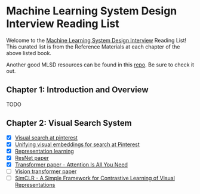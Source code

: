 # Machine Learning System Design Interview Reading List
Welcome to the [Machine Learning System Design Interview](https://www.amazon.com/Machine-Learning-System-Design-Interview/dp/1736049127/ref=sr_1_1?crid=1N7OYRAM2K046&keywords=machine+learning+system+design+interview&qid=1698602213&sprefix=%2Caps%2C173&sr=8-1) Reading List! This curated list is from the Reference Materials at each chapter of the above listed book.

Another good MLSD resources can be found in this [repo](https://github.com/alirezadir/Machine-Learning-Interviews). Be sure to check it out.

## Chapter 1: Introduction and Overview
TODO

## Chapter 2: Visual Search System
- [x] [Visual search at pinterest](https://arxiv.org/pdf/1505.07647.pdf)
- [x] [Unifying visual embeddings for search at Pinterest](https://medium.com/pinterest-engineering/unifying-visual-embeddings-for-visual-search-at-pinterest-74ea7ea103f0)
- [x] [Representation learning](https://en.wikipedia.org/wiki/Feature_learning)
- [x] [ResNet paper](https://arxiv.org/abs/1512.03385)
- [x] [Transformer paper - Attention Is All You Need](https://arxiv.org/abs/1706.03762)
- [ ] [Vision transformer paper](https://arxiv.org/abs/2010.11929)
- [ ] [SimCLR - A Simple Framework for Contrastive Learning of Visual Representations](https://arxiv.org/abs/2002.05709)